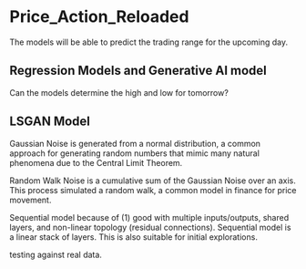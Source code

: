 # Price_Action_Reloaded
The models will be able to predict the trading range for the upcoming day.

## Regression Models and Generative AI model
Can the models determine the high and low for tomorrow?



## LSGAN Model
Gaussian Noise is generated from a normal distribution, a common approach for generating random numbers that mimic many natural phenomena due to the Central Limit Theorem.

Random Walk Noise is a cumulative sum of the Gaussian Noise over an axis. This process simulated a random walk, a common model in finance for price movement. 

Sequential model because of (1) good with multiple inputs/outputs, shared layers, and non-linear topology (residual connections). Sequential model is a linear stack of layers. This is also suitable for initial explorations.

testing against real data.


